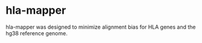 # hla-mapper
hla-mapper was designed to minimize alignment bias for HLA genes and the hg38 reference genome.

